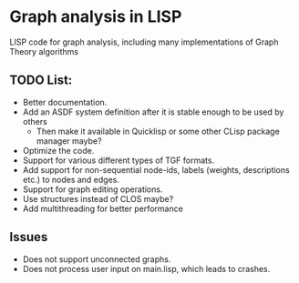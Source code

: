 # Graph analysis in LISP

LISP code for graph analysis, including many implementations of Graph Theory algorithms

## TODO List:

- Better documentation.
- Add an ASDF system definition after it is stable enough to be used by others
    - Then make it available in Quicklisp or some other CLisp package manager maybe?
- Optimize the code.
- Support for various different types of TGF formats.
- Add support for non-sequential node-ids, labels (weights, descriptions etc.) to nodes and edges.
- Support for graph editing operations.
- Use structures instead of CLOS maybe?
- Add multithreading for better performance

## Issues

- Does not support unconnected graphs.
- Does not process user input on main.lisp, which leads to crashes.
